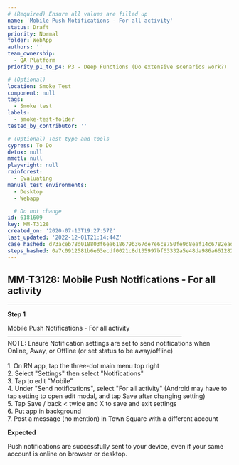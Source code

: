 ```yaml
---
# (Required) Ensure all values are filled up
name: 'Mobile Push Notifications - For all activity'
status: Draft
priority: Normal
folder: WebApp
authors: ''
team_ownership:
  - QA Platform
priority_p1_to_p4: P3 - Deep Functions (Do extensive scenarios work?)

# (Optional)
location: Smoke Test
component: null
tags:
  - Smoke test
labels:
  - smoke-test-folder
tested_by_contributor: ''

# (Optional) Test type and tools
cypress: To Do
detox: null
mmctl: null
playwright: null
rainforest:
  - Evaluating
manual_test_environments:
  - Desktop
  - Webapp

  # Do not change
id: 6181609
key: MM-T3128
created_on: '2020-07-13T19:27:57Z'
last_updated: '2022-12-01T21:14:44Z'
case_hashed: d73aceb78d018803f6ea618679b367de7e6c8750fe9d8eaf14c6782eade76196abed84abd7b1f90d3852b620c43db9f3
steps_hashed: 0a7c0912581b6e63ecdf0021c8d135997bf63332a5e48da986a661282a92ac91075b9da14b7e5035c760982e82d2ec64
---
```


<!-- (Auto-generated) Based on frontmatter's "key" and "name" -->

## MM-T3128: Mobile Push Notifications - For all activity

---

**Step 1**

Mobile Push Notifications - For all activity\
————————————————————————————\
NOTE: Ensure Notification settings are set to send notifications when Online, Away, or Offline (or set status to be away/offline)\
\
1\. On RN app, tap the three-dot main menu top right\
2\. Select "Settings" then select "Notifications"\
3\. Tap to edit “Mobile”\
4\. Under "Send notifications", select "For all activity" (Android may have to tap setting to open edit modal, and tap Save after changing setting)\
5\. Tap Save / back < twice and X to save and exit settings\
6\. Put app in background\
7\. Post a message (no mention) in Town Square with a different account

**Expected**

Push notifications are successfully sent to your device, even if your same account is online on browser or desktop.
